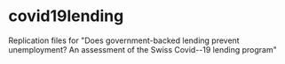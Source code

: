 # covid19lending
Replication files for "Does government-backed lending prevent unemployment? An assessment of the Swiss Covid--19 lending program"
